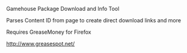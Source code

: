 Gamehouse Package Download and Info Tool

Parses Content ID from page to create direct download links and more



Requires GreaseMoney for Firefox

http://www.greasespot.net/

